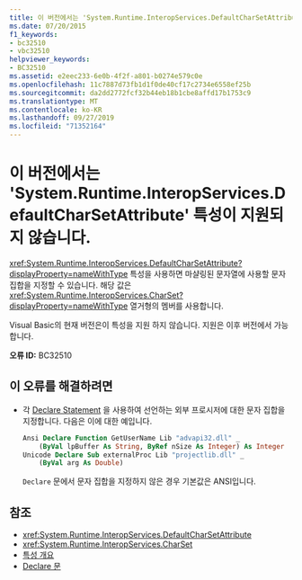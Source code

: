```yaml
---
title: 이 버전에서는 'System.Runtime.InteropServices.DefaultCharSetAttribute' 특성이 지원되지 않습니다.
ms.date: 07/20/2015
f1_keywords:
- bc32510
- vbc32510
helpviewer_keywords:
- BC32510
ms.assetid: e2eec233-6e0b-4f2f-a801-b0274e579c0e
ms.openlocfilehash: 11c7887d73fb1d1f0de40cf17c2734e6558ef25b
ms.sourcegitcommit: da2dd2772fcf32b44eb18b1cbe8affd17b1753c9
ms.translationtype: MT
ms.contentlocale: ko-KR
ms.lasthandoff: 09/27/2019
ms.locfileid: "71352164"
---
```

# <a name="attribute-systemruntimeinteropservicesdefaultcharsetattribute-is-not-supported-in-this-version"></a>이 버전에서는 'System.Runtime.InteropServices.DefaultCharSetAttribute' 특성이 지원되지 않습니다.
<xref:System.Runtime.InteropServices.DefaultCharSetAttribute?displayProperty=nameWithType> 특성을 사용하면 마샬링된 문자열에 사용할 문자 집합을 지정할 수 있습니다. 해당 값은 <xref:System.Runtime.InteropServices.CharSet?displayProperty=nameWithType> 열거형의 멤버를 사용합니다.  
  
 Visual Basic의 현재 버전은이 특성을 지원 하지 않습니다. 지원은 이후 버전에서 가능합니다.  
  
 **오류 ID:** BC32510  
  
## <a name="to-correct-this-error"></a>이 오류를 해결하려면  
  
- 각 [Declare Statement](../../visual-basic/language-reference/statements/declare-statement.md) 을 사용하여 선언하는 외부 프로시저에 대한 문자 집합을 지정합니다. 다음은 이에 대한 예입니다.  
  
    ```vb  
    Ansi Declare Function GetUserName Lib "advapi32.dll" _  
        (ByVal lpBuffer As String, ByRef nSize As Integer) As Integer  
    Unicode Declare Sub externalProc Lib "projectlib.dll" _  
        (ByVal arg As Double)  
    ```  
  
     `Declare` 문에서 문자 집합을 지정하지 않은 경우 기본값은 ANSI입니다.  
  
## <a name="see-also"></a>참조

- <xref:System.Runtime.InteropServices.DefaultCharSetAttribute>
- <xref:System.Runtime.InteropServices.CharSet>
- [특성 개요](../programming-guide/concepts/attributes/index.md)
- [Declare 문](../../visual-basic/language-reference/statements/declare-statement.md)
